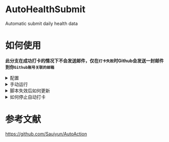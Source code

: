 # AutoHealthSubmit
Automatic submit daily health data
# 如何使用
**此分支在成功打卡的情况下不会发送邮件，仅在`打卡失败`时Github会发送一封邮件到你`Github账号关联的邮箱`**
<details>
<summary>配置</summary>

1. 点击右上角的`Fork`复制一份你的副本

**你要切换分支来使用no-mail模式**
![切换默认分支](https://github.com/Windmill-City/AutoHealthSubmit/blob/no-mail/Docs切换默认分支.png)
2. 然后在`Settings->Secrets`里面添加你的账号密码

在 New Secret 的 Name 填下面`大写`的变量名称，不能变
- `USERID` -- 学号
- `USERPASS` -- 密码
![操作流程](https://github.com/Windmill-City/AutoHealthSubmit/blob/no-mail/Docs操作流程.png)
3. **点`Action`，里面会提示你Action是`关闭(Disabled)`的，你要`Enable`它**
   ![开启Action](https://github.com/Windmill-City/AutoHealthSubmit/blob/no-mail/Docs开启Action.png)
   ![开启Action2](https://github.com/Windmill-City/AutoHealthSubmit/blob/no-mail/Docs开启Action2.png)
</details>

<details>
<summary>手动运行</summary>

**这个脚本每天6：00自动触发**

点击右上角的Star测试运行，运行一次之后要UnStar再Star才会再运行
![运行](https://github.com/Windmill-City/AutoHealthSubmit/blob/no-mail/Docs运行.png)

点`Action`看运行状态
![运行状态](https://github.com/Windmill-City/AutoHealthSubmit/blob/no-mail/Docs运行状态.png)
</details>

<details>
<summary>脚本失效后如何更新</summary>

1. 首先点击`compare`
![比较](https://github.com/Windmill-City/AutoHealthSubmit/blob/no-mail/Docs比较.png)
2. 然后选择仓库和分支，左边是你的右边是我的
![选择分支](https://github.com/Windmill-City/AutoHealthSubmit/blob/no-mail/Docs选择分支.png)
**如果你切换了默认分支为`no-mail`，你要在左右两边都选`no-mail`**
3. 点`Create pull request`两次
![创建pr](https://github.com/Windmill-City/AutoHealthSubmit/blob/no-mail/Docs创建pr.png)
![创建pr2](https://github.com/Windmill-City/AutoHealthSubmit/blob/no-mail/Docs创建pr2.png)
4. 点`Merge pull request`
![merge](https://github.com/Windmill-City/AutoHealthSubmit/blob/no-mail/Docsmerge.png)
</details>

<details>
<summary>如何停止自动打卡</summary>

在`Settings->Action`里面选择`Disable Action`
![停止打卡](https://github.com/Windmill-City/AutoHealthSubmit/blob/no-mail/Docs停止打卡.png)
</details>

# 参考文献
https://github.com/Saujyun/AutoAction
